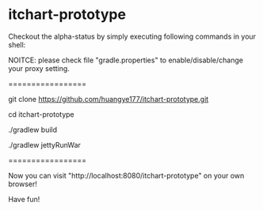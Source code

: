 itchart-prototype
=================

Checkout the alpha-status by simply executing following commands in your shell:

NOITCE: please check file "gradle.properties" to enable/disable/change your proxy setting.

=================

git clone https://github.com/huangye177/itchart-prototype.git

cd itchart-prototype

./gradlew build

./gradlew jettyRunWar

=================

Now you can visit "http://localhost:8080/itchart-prototype" on your own browser!

Have fun!

